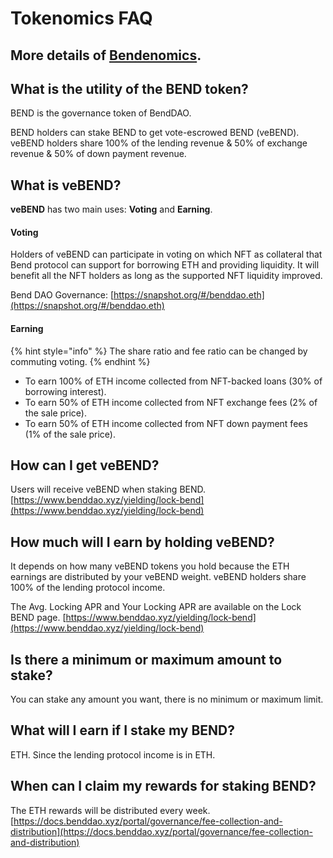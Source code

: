 # Tokenomics FAQ

## More details of [Bendenomics](../governance/bendenomics.md).

## What is the utility of the BEND token?

BEND is the governance token of BendDAO.

BEND holders can stake BEND to get vote-escrowed BEND (veBEND). veBEND holders share 100% of the lending revenue & 50% of exchange revenue & 50% of down payment revenue.

## What is veBEND?

**veBEND** has two main uses: **Voting** and **Earning**.

#### **Voting**

Holders of veBEND can participate in voting on which NFT as collateral that Bend protocol can support for borrowing ETH and providing liquidity. It will benefit all the NFT holders as long as the supported NFT liquidity improved.

Bend DAO Governance: [https://snapshot.org/#/benddao.eth](https://snapshot.org/#/benddao.eth)

#### **Earning**

{% hint style="info" %}
The share ratio and fee ratio can be changed by commuting voting.
{% endhint %}

* To earn 100% of ETH income collected from NFT-backed loans (30% of borrowing interest).
* To earn 50% of ETH income collected from NFT exchange fees (2% of the sale price).
* To earn 50% of ETH income collected from NFT down payment fees (1% of the sale price).

## How can I get veBEND?

Users will receive veBEND when staking BEND. [https://www.benddao.xyz/yielding/lock-bend](https://www.benddao.xyz/yielding/lock-bend)

## How much will I earn by holding veBEND?

It depends on how many veBEND tokens you hold because the ETH earnings are distributed by your veBEND weight. veBEND holders share 100% of the lending protocol income.

The Avg. Locking APR and Your Locking APR are available on the Lock BEND page. [https://www.benddao.xyz/yielding/lock-bend](https://www.benddao.xyz/yielding/lock-bend)

## Is there a minimum or maximum amount to stake?

You can stake any amount you want, there is no minimum or maximum limit.&#x20;

## What will I earn if I stake my BEND?

ETH. Since the lending protocol income is in ETH.

## When can I claim my rewards for staking BEND?

The ETH rewards will be distributed every week. [https://docs.benddao.xyz/portal/governance/fee-collection-and-distribution](https://docs.benddao.xyz/portal/governance/fee-collection-and-distribution)
